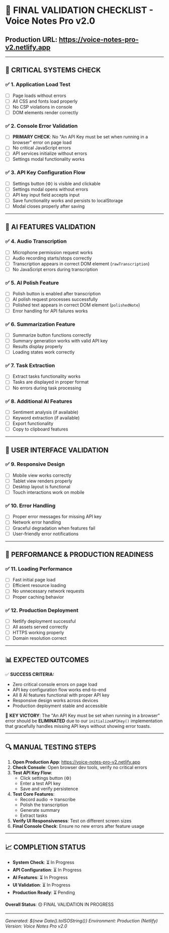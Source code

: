 # 🎯 FINAL VALIDATION CHECKLIST - Voice Notes Pro v2.0

## Production URL: https://voice-notes-pro-v2.netlify.app

---

## 🔧 CRITICAL SYSTEMS CHECK

### ✅ 1. Application Load Test
- [ ] Page loads without errors
- [ ] All CSS and fonts load properly 
- [ ] No CSP violations in console
- [ ] DOM elements render correctly

### ✅ 2. Console Error Validation
- [ ] **PRIMARY CHECK**: No "An API Key must be set when running in a browser" error on page load
- [ ] No critical JavaScript errors
- [ ] API services initialize without errors
- [ ] Settings modal functionality works

### ✅ 3. API Key Configuration Flow
- [ ] Settings button (⚙️) is visible and clickable
- [ ] Settings modal opens without errors
- [ ] API key input field accepts input
- [ ] Save functionality works and persists to localStorage
- [ ] Modal closes properly after saving

---

## 🤖 AI FEATURES VALIDATION

### ✅ 4. Audio Transcription
- [ ] Microphone permission request works
- [ ] Audio recording starts/stops correctly
- [ ] Transcription appears in correct DOM element (`rawTranscription`)
- [ ] No JavaScript errors during transcription

### ✅ 5. AI Polish Feature
- [ ] Polish button is enabled after transcription
- [ ] AI polish request processes successfully
- [ ] Polished text appears in correct DOM element (`polishedNote`)
- [ ] Error handling for API failures works

### ✅ 6. Summarization Feature
- [ ] Summarize button functions correctly
- [ ] Summary generation works with valid API key
- [ ] Results display properly
- [ ] Loading states work correctly

### ✅ 7. Task Extraction
- [ ] Extract tasks functionality works
- [ ] Tasks are displayed in proper format
- [ ] No errors during task processing

### ✅ 8. Additional AI Features
- [ ] Sentiment analysis (if available)
- [ ] Keyword extraction (if available)
- [ ] Export functionality
- [ ] Copy to clipboard features

---

## 🎨 USER INTERFACE VALIDATION

### ✅ 9. Responsive Design
- [ ] Mobile view works correctly
- [ ] Tablet view renders properly
- [ ] Desktop layout is functional
- [ ] Touch interactions work on mobile

### ✅ 10. Error Handling
- [ ] Proper error messages for missing API key
- [ ] Network error handling
- [ ] Graceful degradation when features fail
- [ ] User-friendly error notifications

---

## 🚀 PERFORMANCE & PRODUCTION READINESS

### ✅ 11. Loading Performance
- [ ] Fast initial page load
- [ ] Efficient resource loading
- [ ] No unnecessary network requests
- [ ] Proper caching behavior

### ✅ 12. Production Deployment
- [ ] Netlify deployment successful
- [ ] All assets served correctly
- [ ] HTTPS working properly
- [ ] Domain resolution correct

---

## 📊 EXPECTED OUTCOMES

✅ **SUCCESS CRITERIA:**
- Zero critical console errors on page load
- API key configuration flow works end-to-end
- All 8 AI features functional with proper API key
- Responsive design works across devices
- Production deployment stable and accessible

🎯 **KEY VICTORY**: The "An API Key must be set when running in a browser" error should be **ELIMINATED** due to our `initializeAPIKey()` implementation that gracefully handles missing API keys without showing error toasts.

---

## 🔍 MANUAL TESTING STEPS

1. **Open Production App**: https://voice-notes-pro-v2.netlify.app
2. **Check Console**: Open browser dev tools, verify no critical errors
3. **Test API Key Flow**: 
   - Click settings button (⚙️)
   - Enter a test API key
   - Save and verify persistence
4. **Test Core Features**:
   - Record audio → transcribe
   - Polish the transcription
   - Generate summary
   - Extract tasks
5. **Verify UI Responsiveness**: Test on different screen sizes
6. **Final Console Check**: Ensure no new errors after feature usage

---

## 📈 COMPLETION STATUS

- **System Check**: ⏳ In Progress
- **API Configuration**: ⏳ In Progress  
- **AI Features**: ⏳ In Progress
- **UI Validation**: ⏳ In Progress
- **Production Ready**: ⏳ Pending

**Overall Status**: 🟡 FINAL VALIDATION IN PROGRESS

---

*Generated: ${new Date().toISOString()}*
*Environment: Production (Netlify)*
*Version: Voice Notes Pro v2.0*

